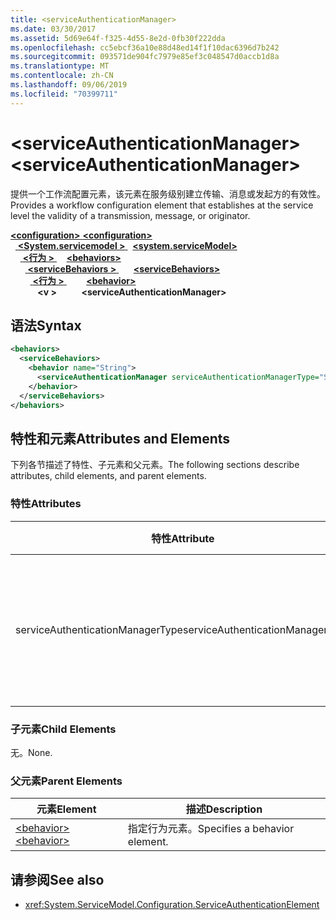 ```yaml
---
title: <serviceAuthenticationManager>
ms.date: 03/30/2017
ms.assetid: 5d69e64f-f325-4d55-8e2d-0fb30f222dda
ms.openlocfilehash: cc5ebcf36a10e88d48ed14f1f10dac6396d7b242
ms.sourcegitcommit: 093571de904fc7979e85ef3c048547d0accb1d8a
ms.translationtype: MT
ms.contentlocale: zh-CN
ms.lasthandoff: 09/06/2019
ms.locfileid: "70399711"
---
```

# <a name="serviceauthenticationmanager"></a><span data-ttu-id="486ca-101">\<serviceAuthenticationManager></span><span class="sxs-lookup"><span data-stu-id="486ca-101">\<serviceAuthenticationManager></span></span>
<span data-ttu-id="486ca-102">提供一个工作流配置元素，该元素在服务级别建立传输、消息或发起方的有效性。</span><span class="sxs-lookup"><span data-stu-id="486ca-102">Provides a workflow configuration element that establishes at the service level the validity of a transmission, message, or originator.</span></span>  
  
<span data-ttu-id="486ca-103">[ **\<configuration>** ](../configuration-element.md)</span><span class="sxs-lookup"><span data-stu-id="486ca-103">[**\<configuration>**](../configuration-element.md)</span></span>\
<span data-ttu-id="486ca-104">&nbsp;&nbsp;[ **\<System.servicemodel >** ](system-servicemodel.md)</span><span class="sxs-lookup"><span data-stu-id="486ca-104">&nbsp;&nbsp;[**\<system.serviceModel>**](system-servicemodel.md)</span></span>\
<span data-ttu-id="486ca-105">&nbsp;&nbsp;&nbsp;&nbsp;[ **\<行为 >** ](behaviors.md)</span><span class="sxs-lookup"><span data-stu-id="486ca-105">&nbsp;&nbsp;&nbsp;&nbsp;[**\<behaviors>**](behaviors.md)</span></span>\
<span data-ttu-id="486ca-106">&nbsp;&nbsp;&nbsp;&nbsp;&nbsp;&nbsp;[ **\<serviceBehaviors >** ](servicebehaviors.md)</span><span class="sxs-lookup"><span data-stu-id="486ca-106">&nbsp;&nbsp;&nbsp;&nbsp;&nbsp;&nbsp;[**\<serviceBehaviors>**](servicebehaviors.md)</span></span>\
<span data-ttu-id="486ca-107">&nbsp;&nbsp;&nbsp;&nbsp;&nbsp;&nbsp;&nbsp;&nbsp;[ **\<行为 >** ](behavior-of-servicebehaviors.md)</span><span class="sxs-lookup"><span data-stu-id="486ca-107">&nbsp;&nbsp;&nbsp;&nbsp;&nbsp;&nbsp;&nbsp;&nbsp;[**\<behavior>**](behavior-of-servicebehaviors.md)</span></span>\
<span data-ttu-id="486ca-108">&nbsp;&nbsp;&nbsp;&nbsp;&nbsp;&nbsp;&nbsp;&nbsp;&nbsp;&nbsp; **\<v >**</span><span class="sxs-lookup"><span data-stu-id="486ca-108">&nbsp;&nbsp;&nbsp;&nbsp;&nbsp;&nbsp;&nbsp;&nbsp;&nbsp;&nbsp;**\<serviceAuthenticationManager>**</span></span>  
  
## <a name="syntax"></a><span data-ttu-id="486ca-109">语法</span><span class="sxs-lookup"><span data-stu-id="486ca-109">Syntax</span></span>  
  
```xml  
<behaviors>
  <serviceBehaviors>
    <behavior name="String">
      <serviceAuthenticationManager serviceAuthenticationManagerType="String" />
    </behavior>
  </serviceBehaviors>
</behaviors>
```  
  
## <a name="attributes-and-elements"></a><span data-ttu-id="486ca-110">特性和元素</span><span class="sxs-lookup"><span data-stu-id="486ca-110">Attributes and Elements</span></span>  
 <span data-ttu-id="486ca-111">下列各节描述了特性、子元素和父元素。</span><span class="sxs-lookup"><span data-stu-id="486ca-111">The following sections describe attributes, child elements, and parent elements.</span></span>  
  
### <a name="attributes"></a><span data-ttu-id="486ca-112">特性</span><span class="sxs-lookup"><span data-stu-id="486ca-112">Attributes</span></span>  
  
|<span data-ttu-id="486ca-113">特性</span><span class="sxs-lookup"><span data-stu-id="486ca-113">Attribute</span></span>|<span data-ttu-id="486ca-114">描述</span><span class="sxs-lookup"><span data-stu-id="486ca-114">Description</span></span>|  
|---------------|-----------------|  
|<span data-ttu-id="486ca-115">serviceAuthenticationManagerType</span><span class="sxs-lookup"><span data-stu-id="486ca-115">serviceAuthenticationManagerType</span></span>|<span data-ttu-id="486ca-116">一个字符串，指定当前行为的身份验证策略类型。</span><span class="sxs-lookup"><span data-stu-id="486ca-116">A string that specifies the type of the authentication policy for the current behavior.</span></span>|  
  
### <a name="child-elements"></a><span data-ttu-id="486ca-117">子元素</span><span class="sxs-lookup"><span data-stu-id="486ca-117">Child Elements</span></span>  
 <span data-ttu-id="486ca-118">无。</span><span class="sxs-lookup"><span data-stu-id="486ca-118">None.</span></span>  
  
### <a name="parent-elements"></a><span data-ttu-id="486ca-119">父元素</span><span class="sxs-lookup"><span data-stu-id="486ca-119">Parent Elements</span></span>  
  
|<span data-ttu-id="486ca-120">元素</span><span class="sxs-lookup"><span data-stu-id="486ca-120">Element</span></span>|<span data-ttu-id="486ca-121">描述</span><span class="sxs-lookup"><span data-stu-id="486ca-121">Description</span></span>|  
|-------------|-----------------|  
|[<span data-ttu-id="486ca-122">\<behavior></span><span class="sxs-lookup"><span data-stu-id="486ca-122">\<behavior></span></span>](behavior-of-endpointbehaviors.md)|<span data-ttu-id="486ca-123">指定行为元素。</span><span class="sxs-lookup"><span data-stu-id="486ca-123">Specifies a behavior element.</span></span>|  
  
## <a name="see-also"></a><span data-ttu-id="486ca-124">请参阅</span><span class="sxs-lookup"><span data-stu-id="486ca-124">See also</span></span>

- <xref:System.ServiceModel.Configuration.ServiceAuthenticationElement>
